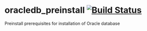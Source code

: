 # oracledb_preinstall [![Build Status](https://travis-ci.org/rdwinter2/oracledb_preinstall.png?branch=master)](https://travis-ci.org/rdwinter2/oracledb_preinstall)
Preinstall prerequisites for installation of Oracle database
